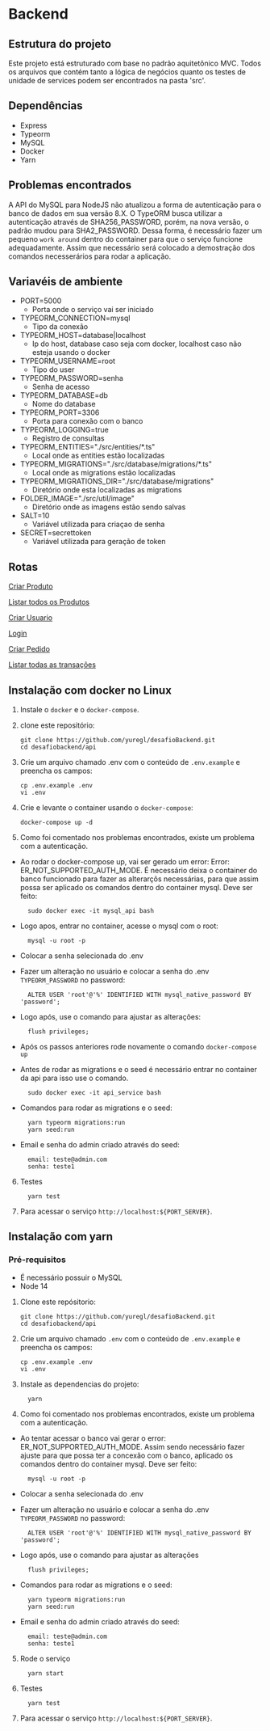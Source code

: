 # Backend

## Estrutura do projeto

Este projeto está estruturado com base no padrão aquitetônico MVC. Todos os arquivos que contém tanto a lógica de negócios quanto os testes de unidade de services podem ser encontrados na pasta 'src'.

## Dependências

- Express
- Typeorm
- MySQL
- Docker
- Yarn

## Problemas encontrados

A API do MySQL para NodeJS não atualizou a forma de autenticação para o banco de dados em sua versão 8.X. O TypeORM busca utilizar a autenticação através de SHA256_PASSWORD, porém, na nova versão, o padrão mudou para SHA2_PASSWORD. Dessa forma, é necessário fazer um pequeno `work around` dentro do container para que o serviço funcione adequadamente. Assim que necessário será colocado a demostração dos comandos necesserários para rodar a aplicação.

## Variavéis de ambiente

- PORT=5000
  - Porta onde o serviço vai ser iniciado
- TYPEORM_CONNECTION=mysql
  - Tipo da conexão
- TYPEORM_HOST=database|localhost
  - Ip do host, database caso seja com docker, localhost caso não esteja usando o docker
- TYPEORM_USERNAME=root
  - Tipo do user
- TYPEORM_PASSWORD=senha
  - Senha de acesso
- TYPEORM_DATABASE=db
  - Nome do database
- TYPEORM_PORT=3306
  - Porta para conexão com o banco
- TYPEORM_LOGGING=true
  - Registro de consultas
- TYPEORM_ENTITIES="./src/entities/\*.ts"
  - Local onde as entities estão localizadas
- TYPEORM_MIGRATIONS="./src/database/migrations/\*.ts"
  - Local onde as migrations estão localizadas
- TYPEORM_MIGRATIONS_DIR="./src/database/migrations"
  - Diretório onde esta localizadas as migrations
- FOLDER_IMAGE="./src/util/image"
  - Diretório onde as imagens estão sendo salvas
- SALT=10
  - Variável utilizada para criaçao de senha
- SECRET=secrettoken
  - Variável utilizada para geração de token

## Rotas

[Criar Produto](./src/docs/create_product.md)

[Listar todos os Produtos](./src/docs/get_all_products.md)

[Criar Usuario](./src/docs/create_user.md)

[Login](./src/docs/login.md)

[Criar Pedido](./src/docs/create_order.md)

[Listar todas as transações](./src/docs/get_all_transactions.md)

## Instalação com docker no Linux

1. Instale o `docker` e o `docker-compose`.
2. clone este repositório:

   ```shell
   git clone https://github.com/yuregl/desafioBackend.git
   cd desafiobackend/api
   ```

3. Crie um arquivo chamado .env com o conteúdo de `.env.example` e preencha os campos:

   ```shell
   cp .env.example .env
   vi .env
   ```

4. Crie e levante o container usando o `docker-compose`:

   ```
   docker-compose up -d
   ```

5. Como foi comentado nos problemas encontrados, existe um problema com a autenticação.

- Ao rodar o docker-compose up, vai ser gerado um error: Error: ER_NOT_SUPPORTED_AUTH_MODE. É necessário deixa o container do banco funcionado para fazer as alterarçõs necessárias, para que assim possa ser aplicado os comandos dentro do container mysql. Deve ser feito:
  ```shell
    sudo docker exec -it mysql_api bash
  ```
- Logo apos, entrar no container, acesse o mysql com o root:
  ```shell
    mysql -u root -p
  ```
- Colocar a senha selecionada do .env
- Fazer um alteração no usuário e colocar a senha do .env `TYPEORM_PASSWORD` no password:
  ```shell
    ALTER USER 'root'@'%' IDENTIFIED WITH mysql_native_password BY 'password';
  ```
- Logo após, use o comando para ajustar as alterações:

  ```shell
    flush privileges;
  ```

- Após os passos anteriores rode novamente o comando `docker-compose up`

- Antes de rodar as migrations e o seed é necessário entrar no container da api para isso use o comando.
  ```shell
    sudo docker exec -it api_service bash
  ```
- Comandos para rodar as migrations e o seed:
  ```shell
    yarn typeorm migrations:run
    yarn seed:run
  ```
- Email e senha do admin criado através do seed:
  ```shell
    email: teste@admin.com
    senha: teste1
  ```

6. Testes

   ```
     yarn test
   ```

7. Para acessar o serviço `http://localhost:${PORT_SERVER}`.

## Instalação com yarn

### Pré-requisitos

- É necessário possuir o MySQL
- Node 14

1. Clone este repósitorio:

   ```shell
   git clone https://github.com/yuregl/desafioBackend.git
   cd desafiobackend/api
   ```

2. Crie um arquivo chamado `.env` com o conteúdo de `.env.example` e preencha os campos:

   ```shell
   cp .env.example .env
   vi .env
   ```

3. Instale as dependencias do projeto:

   ```shell
     yarn
   ```

4. Como foi comentado nos problemas encontrados, existe um problema com a autenticação.

- Ao tentar acessar o banco vai gerar o error: ER_NOT_SUPPORTED_AUTH_MODE. Assim sendo necessário fazer ajuste para que possa ter a concexão com o banco, aplicado os comandos dentro do container mysql. Deve ser feito:
  ```shell
    mysql -u root -p
  ```
- Colocar a senha selecionada do .env
- Fazer um alteração no usuário e colocar a senha do .env `TYPEORM_PASSWORD` no password:
  ```shell
    ALTER USER 'root'@'%' IDENTIFIED WITH mysql_native_password BY 'password';
  ```
- Logo após, use o comando para ajustar as alterações

  ```shell
    flush privileges;
  ```

- Comandos para rodar as migrations e o seed:

  ```shell
    yarn typeorm migrations:run
    yarn seed:run
  ```

- Email e senha do admin criado através do seed:
  ```shell
    email: teste@admin.com
    senha: teste1
  ```

5. Rode o serviço

   ```
     yarn start
   ```

6. Testes

   ```
     yarn test
   ```

7. Para acessar o serviço `http://localhost:${PORT_SERVER}`.
